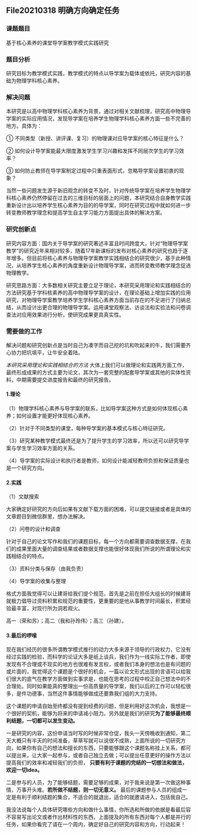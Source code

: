 ## File20210318 明确方向确定任务

### 课题题目

基于核心素养的课堂导学案教学模式实践研究

### 题目分析

研究目标为教学模式实践，教学模式的特点以导学案为载体或依托，研究内容的基础为物理学科核心素养。

### 解决问题

本研究是以高中物理学科核心素养为背景，通过对相关文献梳理，研究高中物理导学案的实际应用情况，发现导学案在培养学生物理学科核心素养方面一些不完善的地方。具体为：

① 不同类型（新授、讲评课、复习）的物理课对应导学案的核心特征是什么？

② 如何设计导学案能最大限度激发学生学习兴趣和发挥不同层次学生的学习效率？

③ 如何防止教师在导学案制定过程中只重表面形式，忽略导学案设置初衷的现象？

当然一些问题发生源于新旧观念的转变不及时，针对传统导学案在培养学生物理学科核心素养仍然停留在过去的三维目标的层面上的问题，本研究结合自身教学实践重新设计出以培养学生核心素养为目的的导学案，同时在研究过程中就如何进一步转变教师教学理念和提高学生自主学习能力方面提出具体的解决方案。

### 研究创新点

研究内容方面：国内关于导学案的研究著述丰富且时间跨度大，针对“物理导学案教学”的研究近年来相对较多，随着17年新课标的发布对核心素养的研究也趋于逐年增多。但目前将核心素养与物理导学案教学实践相结合的研究很少，基于此种情况，从培养学生核心素养的角度重新设计物理导学案，进而转变教师教学理念促进物理教学。

研究思路方面：大多数相关研究主要立足于理论，本研究采用理论和实践相结合的方法研究基于学科核素养的高中物理导学案的设计，在理论基础上增加实践的应用研究，对物理导学案教学培养学生学科核心素养方面当前存在的不足进行了归纳总结，从而设计出更合理的物理导学案。运用课堂观察法、访谈法和实验法和问卷调查法对应用效果进行分析，使研究成果更具真实性。

### 需要做的工作

解决问题和研究创新点是当时自己为凑字而自己挖的坑和吹起来的牛，我们需要齐心协力把坑填平，让牛安全着陆。

*本研究采用理论和实践相结合的方法* 大体上我们可以做理论和实践两方面工作，最终形成成果的方式主要为论文，其次为一套完整的配套导学案或其他的实体性资料，中期需要提交进度报告和最终的研究报告。

#### 1.理论

（1）物理学科核心素养与导学案的联系，比如导学案这种方式是如何体现核心素养；如何设置才能更好体现核心素养。

（2）针对于不同类型的课堂，每种导学案的基本模式与核心特征研究。

（3）研究某种教学模式最终还是为了提升学生的学习效率，所以还可以研究导学案与学生学习效率方面的关系。

（4）导学案的实际设计和执行者是教师，如何设计能减轻教师负担和保证质量也是一个研究方向。

#### 2.实践

（1）文献搜索

大家确定好研究的方向后如果有文献下载方面的困难，可以提交链接或者是具体的文章题目到微信群里，想办法解决。

（2）问卷的设计和调查

针对于自己的论文写作和我们的课题目标，每一个方向都需要调查数据支撑，在我们的成果里面大量的调查结果或者数据支撑也能很好体现我们所说的所谓理论和实践相结合的特点。

（3）资料分类与保存（由我负责）

（4）导学案的收集与整理 

格式方面我觉得可以让建哥给我们提个规范，首先是之前在担任大组长的时候建哥就极力倡导过资料积累和规范的重要性，更重要的是他从事教学时间最长，积累经验最丰富，对现行所为洞若观火。

高一（荣和苏）；高二（我和孙玲伟）；高三（孙建）。

#### 3.最后的啰嗦

现在我们经历的很多所谓教学模式推行的动力大多来源于领导的行政权力，它没有经过实践的检验，而科学的论证大多是纸上谈兵，我们作为一线实际工作者，即使发现有不合理或不现实的地方也很难有发言权，或者我们本身的想法也是有问题的或片面的，我觉得这个课题是个很好的机会，一篇以论文形式出现的言语可以给我们很大的底气在教学方面做到实事求是，也能在思考的过程中校正自己想法中的不合理处。同时如果能真的整理出一份高质量的导学案，我们以后的工作可以轻松很多，是件功德事，当然这件事情能够做成还要靠我们组的大力支持。

这个课题的申请自始至终都没有提到经费的问题，但是利用好这次机会，我想是一个很好的契机，能够为将来的申请减小阻力。另外就是我们的研究**为了能够最终顺利结题，一切都可以发生变动。**

一是研究的内容，这份申请当时写的时候非常仓促，我头一天傍晚收到通知，第二天大概只有半天的时间准备，草草写就可以说很不成熟，上面所说的一切研究方向，如果你有自己的想法和擅长的东西，只要能够跟这个课题名称挂上关系，都可以提出来，让大家一起参与，或者自己独立去做；可以提出任意更好的操作方法以提高我们的效率和减轻我们的负担， **只要有利于课题的完结的一切想法和做法，欢迎一切idea。**

二是参与的人员，为了能够结题，需要足够的成果，对于我来说是第一次做这种事情，万事开头难。**若所做不结题，则一切无意义。** 最后的课题参与人员的组成一定是有利于顺利结题的集合，不适合的就退出，适合的就邀请进入，包括我自己。

我没法说每个人具体研究哪些方向和做什么事情，你所选和所做的依据是看最后容不容易写出论文或者作出材料性的东西，上面提及的所有东西对每个人都是并行的任务，如果你看完了请在一个周内，确定好自己的研究内容和方向，行动起来！
